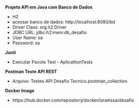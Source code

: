 <b>Projeto API em Java com Banco de Dados</b>
<ul>
  <li>H2</li>
  <li>acessar banco de dados: http://localhost:8080/bd</li>
  <li>Driver Class: org.h2.Driver</li>
  <li>JDBC URL: jdbc:h2:mem:db_desafio</li>
  <li>User Name: sa</li>
  <li>Password: sa</li>
</ul>


<b>Junit</b>
<ul>
  <li>Executar Pacote Test - AplicattionTests</li>
</ul>

<b>Postman Teste API REST</b>
<ul>
  <li>Arquivo: Testes API Desafio Tecnico.postman_collection</li>
</ul>

<b>Docker Image</b>
<ul>
	<li>https://hub.docker.com/repository/docker/israelssa/desafio</li>
</ul>